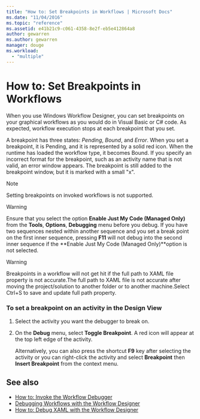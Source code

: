 ```yaml
---
title: "How to: Set Breakpoints in Workflows | Microsoft Docs"
ms.date: "11/04/2016"
ms.topic: "reference"
ms.assetid: e41b21c9-c061-4358-8e2f-eb5e412864a8
author: gewarren
ms.author: gewarren
manager: douge
ms.workload: 
  - "multiple"
---
```

# How to: Set Breakpoints in Workflows
When you use Windows Workflow Designer, you can set breakpoints on your graphical workflows as you would do in Visual Basic or C# code. As expected, workflow execution stops at each breakpoint that you set.

 A breakpoint has three states: *Pending*, *Bound*, and *Error*. When you set a breakpoint, it is Pending, and it is represented by a solid red icon. When the runtime has loaded the workflow type, it becomes Bound. If you specify an incorrect format for the breakpoint, such as an activity name that is not valid, an error window appears. The breakpoint is still added to the breakpoint window, but it is marked with a small "x".

> [!NOTE]
> Setting breakpoints on invoked workflows is not supported.

> [!WARNING]
> Ensure that you select the option **Enable Just My Code (Managed Only)** from the **Tools**, **Options**, **Debugging** menu before you debug. If you have two sequences nested within another sequence and you set a break point on the first inner sequence, pressing **F11** will not debug into the second inner sequence if the **Enable Just My Code (Managed Only)**option is not selected.

> [!WARNING]
> Breakpoints in a workflow will not get hit if the full path to XAML file property is not accurate.The full path to XAML file is not accurate after moving the project/solution to another folder or to another machine.Select Ctrl+S to save and update full path property.

### To set a breakpoint on an activity in the Design View

1.  Select the activity you want the debugger to break on.

2.  On the **Debug** menu, select **Toggle Breakpoint**. A red icon will appear at the top left edge of the activity.

     Alternatively, you can also press the shortcut **F9** key after selecting the activity or you can right-click the activity and select **Breakpoint** then **Insert Breakpoint** from the context menu.

## See also

- [How to: Invoke the Workflow Debugger](../workflow-designer/how-to-invoke-the-workflow-debugger.md)
- [Debugging Workflows with the Workflow Designer](../workflow-designer/debugging-workflows-with-the-workflow-designer.md)
- [How to: Debug XAML with the Workflow Designer](../workflow-designer/how-to-debug-xaml-with-the-workflow-designer.md)